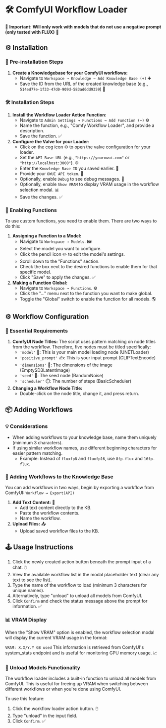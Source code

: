 # 🛠️ ComfyUI Workflow Loader

🚧 **Important: Will only work with models that do not use a negative prompt (only tested with FLUX)** 🚧

## ⚙️ Installation

### 📝 Pre-installation Steps
1. **Create a Knowledgebase for your ComfyUI workflows:**
   - Navigate to `Workspace → Knowledge → Add Knowledge Base (+)` ➕
   - Save the ID from the URL of the created knowledge base (e.g., `514ed77e-1f33-47d0-909d-583ad6dd9359`) 💾

### 🛠️ Installation Steps
1. **Install the Workflow Loader Action Function:**
   - Navigate to `Admin Settings → Functions → Add Function (+)` ⚙️
   - Name the function, e.g., "Comfy Workflow Loader", and provide a description.
   - Save the function. ✅
2. **Configure the Valve for your Loader:**
   - Click on the cog icon ⚙️ to open the valve configuration for your loader.
   - Set the `API Base URL` (e.g., `"https://yourowui.com"` or `"http://localhost:3000"`). 🌐
   - Enter the `Knowledge Base ID` you saved earlier. 🧠
   - Provide your `OWUI API token`. 🔑
   - Optionally, enable `Debug` to see debug messages. 🐞
   - Optionally, enable `Show VRAM` to display VRAM usage in the workflow selection modal. 📊
   - Save the changes. ✅

### 🧩 Enabling Functions
To use custom functions, you need to enable them. There are two ways to do this:

1. **Assigning a Function to a Model:**
   - Navigate to `Workspace → Models`. 🖼️
   - Select the model you want to configure.
   - Click the pencil icon ✏️ to edit the model's settings.
   - Scroll down to the "Functions" section.
   - Check the box next to the desired functions to enable them for that specific model.
   - Click "Save" to apply the changes. ✅
2. **Making a Function Global:**
   - Navigate to `Workspace → Functions`. ⚙️
   - Click the "…" menu next to the function you want to make global.
   - Toggle the "Global" switch to enable the function for all models. 🌎

## ⚙️ Workflow Configuration

### 📝 Essential Requirements
1. **ComfyUI Node Titles:** The script uses pattern matching on node titles from the workflow. Therefore, five nodes must be titled specifically:
   - `'model'` 🤖: This is your main model loading node (UNETLoader)
   - `'positive_prompt'` ✍️: This is your input prompt (CLIPTextEncode)
   - `'dimensions'` 📐: The dimensions of the image (EmptySD3LatentImage)
   - `'seed'` 🌱: The seed node (RandomNoise)
   - `'scheduler'` ⏱️: The number of steps (BasicScheduler)
2. **Changing a Workflow Node Title:**
   - Double-click on the node title, change it, and press return.

## 📦 Adding Workflows
### 💡 Considerations
- When adding workflows to your knowledge base, name them uniquely (minimum 3 characters).
- If using similar workflow names, use different beginning characters for easier pattern matching.
  - Example: Instead of `fluxfp8` and `fluxfp16`, use `8fp-flux` and `16fp-flux`.
### 📁 Adding Workflows to the Knowledge Base
You can add workflows in two ways, begin by exporting a workflow from ComfyUI: `Workflow → Export(API)`

1. **Add Text Content:** 📝
   - Add text content directly to the KB.
   - Paste the workflow contents.
   - Name the workflow.
2. **Upload Files:** 📤
   - Upload saved workflow files to the KB.

## 🕹️ Usage Instructions
1. Click the newly created action button beneath the prompt input of a chat. 🖱️
2. View the available workflow list in the modal placeholder text (clear any text to see the list).
3. Type the name of the workflow to load (minimum 3 characters for unique names).
4. Alternatively, type "unload" to unload all models from ComfyUI.
5. Click `Confirm` and check the status message above the prompt for information. ✅

### 📊 VRAM Display
When the "Show VRAM" option is enabled, the workflow selection modal will display the current VRAM usage in the format:

`VRAM: X.X/Y.Y GB used`
This information is retrieved from ComfyUI's system_stats endpoint and is useful for monitoring GPU memory usage. 📈

### 🔄 Unload Models Functionality
The workflow loader includes a built-in function to unload all models from ComfyUI. This is useful for freeing up VRAM when switching between different workflows or when you're done using ComfyUI.

To use this feature:
1. Click the workflow loader action button. 🖱️
2. Type "unload" in the input field.
3. Click `Confirm`. ✅